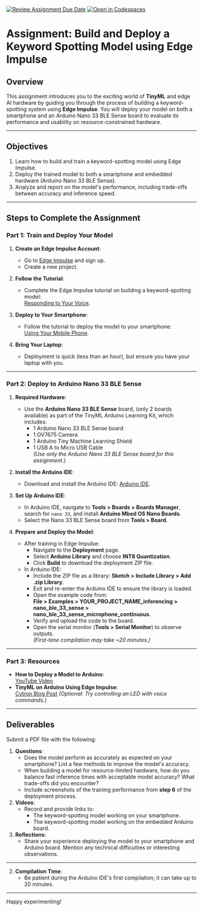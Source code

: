 [![Review Assignment Due Date](https://classroom.github.com/assets/deadline-readme-button-22041afd0340ce965d47ae6ef1cefeee28c7c493a6346c4f15d667ab976d596c.svg)](https://classroom.github.com/a/4L_6KTNY)
[![Open in Codespaces](https://classroom.github.com/assets/launch-codespace-2972f46106e565e64193e422d61a12cf1da4916b45550586e14ef0a7c637dd04.svg)](https://classroom.github.com/open-in-codespaces?assignment_repo_id=17735434)
# Assignment: Build and Deploy a Keyword Spotting Model using Edge Impulse

## Overview
This assignment introduces you to the exciting world of **TinyML** and edge AI hardware by guiding you through the process of building a keyword-spotting system using **Edge Impulse**. You will deploy your model on both a smartphone and an Arduino Nano 33 BLE Sense board to evaluate its performance and usability on resource-constrained hardware.

---

## Objectives
1. Learn how to build and train a keyword-spotting model using Edge Impulse.
2. Deploy the trained model to both a smartphone and embedded hardware (Arduino Nano 33 BLE Sense).
3. Analyze and report on the model's performance, including trade-offs between accuracy and inference speed.

---

## Steps to Complete the Assignment

### **Part 1: Train and Deploy Your Model**

1. **Create an Edge Impulse Account**:
   - Go to [Edge Impulse](https://edgeimpulse.com/) and sign up.
   - Create a new project.

2. **Follow the Tutorial**:
   - Complete the Edge Impulse tutorial on building a keyword-spotting model:  
     [Responding to Your Voice](https://docs.edgeimpulse.com/docs/tutorials/end-to-end-tutorials/responding-to-your-voice).

3. **Deploy to Your Smartphone**:
   - Follow the tutorial to deploy the model to your smartphone:  
     [Using Your Mobile Phone](https://docs.edgeimpulse.com/docs/development-platforms/using-your-mobile-phone).

4. **Bring Your Laptop**:
   - Deployment is quick (less than an hour), but ensure you have your laptop with you.

---

### **Part 2: Deploy to Arduino Nano 33 BLE Sense**

1. **Required Hardware**:
   - Use the **Arduino Nano 33 BLE Sense** board, (only 2 boards available) as part of the TinyML Arduino Learning Kit, which includes:
     - 1 Arduino Nano 33 BLE Sense board
     - 1 OV7675 Camera
     - 1 Arduino Tiny Machine Learning Shield
     - 1 USB A to Micro USB Cable  
     *(Use only the Arduino Nano 33 BLE Sense board for this assignment.)*

2. **Install the Arduino IDE**:
   - Download and install the Arduino IDE: [Arduino IDE](https://www.arduino.cc/en/software).

3. **Set Up Arduino IDE**:
   - In Arduino IDE, navigate to **Tools > Boards > Boards Manager**, search for `nano 33`, and install **Arduino Mbed OS Nano Boards**.
   - Select the Nano 33 BLE Sense board from **Tools > Board**.

4. **Prepare and Deploy the Model**:
   - After training in Edge Impulse:
     - Navigate to the **Deployment** page.
     - Select **Arduino Library** and choose **INT8 Quantization**.
     - Click **Build** to download the deployment ZIP file.
   - In Arduino IDE:
     - Include the ZIP file as a library: **Sketch > Include Library > Add .zip Library**.
     - Exit and re-enter the Arduino IDE to ensure the library is loaded.
     - Open the example code from:  
       **File > Examples > YOUR_PROJECT_NAME_inferencing > nano_ble_33_sense > nano_ble_33_sense_microphone_continuous**.
     - Verify and upload the code to the board.
     - Open the serial monitor (**Tools > Serial Monitor**) to observe outputs.  
       *(First-time compilation may take ~20 minutes.)*

---

### **Part 3: Resources**
- **How to Deploy a Model to Arduino**:  
  [YouTube Video](https://www.youtube.com/watch?v=uUh61R8Hu0o)
- **TinyML on Arduino Using Edge Impulse**:  
  [Cytron Blog Post](https://www.cytron.io/tutorial/tinyml-on-arduino-using-edge-impulse) *(Optional: Try controlling an LED with voice commands.)*

---

## Deliverables
Submit a PDF file with the following:
1. **Questions**:
   - Does the model perform as accurately as expected on your smartphone? List a few methods to improve the model's accuracy.
   - When building a model for resource-limited hardware, how do you balance fast inference times with acceptable model accuracy? What trade-offs did you encounter?
   - Include screenshots of the training performance from **step 6** of the deployment process.
2. **Videos**:
   - Record and provide links to:
     - The keyword-spotting model working on your smartphone.
     - The keyword-spotting model working on the embedded Arduino board.
3. **Reflections**:
   - Share your experience deploying the model to your smartphone and Arduino board. Mention any technical difficulties or interesting observations.

---

2. **Compilation Time**:
   - Be patient during the Arduino IDE's first compilation; it can take up to 20 minutes.

---

Happy experimenting!















